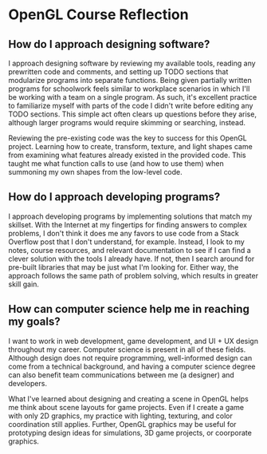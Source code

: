 # OpenGL Course Reflection
How do I approach designing software?
-
I approach designing software by reviewing my available tools, reading any prewritten code and comments, and setting up TODO sections that modularize programs into separate functions. Being given partially written programs for schoolwork feels similar to workplace scenarios in which I'll be working with a team on a single program. As such, it's excellent practice to familiarize myself with parts of the code I didn't write before editing any TODO sections. This simple act often clears up questions before they arise, although larger programs would require skimming or searching, instead.


Reviewing the pre-existing code was the key to success for this OpenGL project. Learning how to create, transform, texture, and light shapes came from examining what features already existed in the provided code. This taught me what function calls to use (and how to use them) when summoning my own shapes from the low-level code.

How do I approach developing programs?
-
I approach developing programs by implementing solutions that match my skillset. With the Internet at my fingertips for finding answers to complex problems, I don't think it does me any favors to use code from a Stack Overflow post that I don't understand, for example. Instead, I look to my notes, course resources, and relevant documentation to see if I can find a clever solution with the tools I already have. If not, then I search around for pre-built libraries that may be just what I'm looking for. Either way, the approach follows the same path of problem solving, which results in greater skill gain.


How can computer science help me in reaching my goals?
-
I want to work in web development, game development, and UI + UX design throughout my career. Computer science is present in all of these fields. Although design does not require programming, well-informed design can come from a technical background, and having a computer science degree can also benefit team communications between me (a designer) and developers. 

What I've learned about designing and creating a scene in OpenGL helps me think about scene layouts for game projects. Even if I create a game with only 2D graphics, my practice with lighting, texturing, and color coordination still applies. Further, OpenGL graphics may be useful for prototyping design ideas for simulations, 3D game projects, or coorporate graphics.

